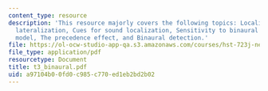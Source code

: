 ```yaml
---
content_type: resource
description: 'This resource majorly covers the following topics: Localization and
  lateralization, Cues for sound localization, Sensitivity to binaural cues, The Jeffress
  model, The precedence effect, and Binaural detection.'
file: https://ol-ocw-studio-app-qa.s3.amazonaws.com/courses/hst-723j-neural-coding-and-perception-of-sound-spring-2005/a97104b00fd0c985c770ed1eb2bd2b02_t3_binaural.pdf
file_type: application/pdf
resourcetype: Document
title: t3_binaural.pdf
uid: a97104b0-0fd0-c985-c770-ed1eb2bd2b02
---
```

